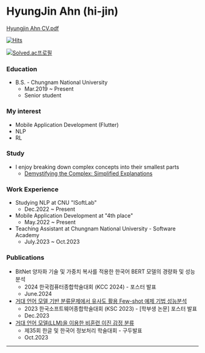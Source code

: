 # HyungJin Ahn (hi-jin)

[Hyungjin Ahn CV.pdf](https://github.com/user-attachments/files/16109187/Hyungjin.Ahn.CV.pdf)

[![Hits](https://hits.seeyoufarm.com/api/count/incr/badge.svg?url=https%3A%2F%2Fgithub.com%2Fhi-jin&count_bg=%23795548&title_bg=%23555555&icon=&icon_color=%23E7E7E7&title=hits&edge_flat=false)](https://hits.seeyoufarm.com)

[![Solved.ac프로필](http://mazassumnida.wtf/api/v2/generate_badge?boj=crushed7)](https://solved.ac/profile/crushed7)

### Education
- B.S. - Chungnam National University
   - Mar.2019 ~ Present
   - Senior student

### My interest
- Mobile Application Development (Flutter)
- NLP
- RL

### Study
- I enjoy breaking down complex concepts into their smallest parts
   - [Demystifying the Complex: Simplified Explanations](https://github.com/hi-jin?tab=repositories&q=Demystifying&type=&language=&sort=)

### Work Experience
- Studying NLP at CNU "ISoftLab"
   - Dec.2022 ~ Present
- Mobile Application Development at "4th place"
   - May.2022 ~ Present
- Teaching Assistant at Chungnam National University - Software Academy
   - July.2023 ~ Oct.2023
 
### Publications
- BitNet 양자화 기술 및 가중치 복사를 적용한 한국어 BERT 모델의 경량화 및 성능 분석
   - 2024 한국컴퓨터종합학술대회 (KCC 2024) - 포스터 발표
   - June.2024
- [거대 언어 모델 기반 분류문제에서 유사도 활용 Few-shot 예제 기법 성능분석](https://www.dbpia.co.kr/journal/articleDetail?nodeId=NODE11705596)
   - 2023 한국소프트웨어종합학술대회 (KSC 2023) - \[학부생 논문] 포스터 발표
   - Dec.2023
- [거대 언어 모델(LLM)을 이용한 비훈련 이진 감정 분류](https://ocean.kisti.re.kr/IS_mvpopo213L.do?ResultTotalCNT=128&pageNo=2&pageSize=10&method=view&acnCn1=&poid=sighlt&kojic=OOGHAK&sVnc=y2023m10a&id=1&setId=&iTableId=&iDocId=&sFree=&pQuery=%28kojic%3AOOGHAK%29+AND+%28voliss_ctrl_no%3Ay2023m10a%29)
   - 제35회 한글 및 한국어 정보처리 학술대회 - 구두발표
   - Oct.2023
---
